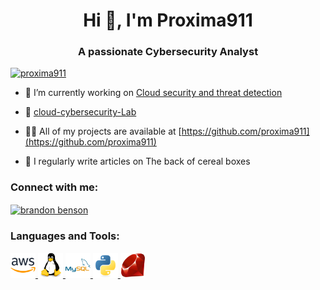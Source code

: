<h1 align="center">Hi 👋, I'm Proxima911</h1>
<h3 align="center">A passionate Cybersecurity Analyst</h3>

<p align="left"> <a href="https://github.com/ryo-ma/github-profile-trophy"><img src="https://github-profile-trophy.vercel.app/?username=proxima911" alt="proxima911" /></a> </p>

- 🔭 I’m currently working on [Cloud security and threat detection](https://github.com/proxima911/Threat-Detection-Lab.git)

- 🤝 [cloud-cybersecurity-Lab](https://github.com/proxima911/cloud-cybersecurity-Lab.git)

- 👨‍💻 All of my projects are available at [https://github.com/proxima911](https://github.com/proxima911)

- 📝 I regularly write articles on The back of cereal boxes 

<h3 align="left">Connect with me:</h3>
<p align="left">
<a href="https://linkedin.com/in/brandon benson" target="blank"><img align="center" src="https://raw.githubusercontent.com/rahuldkjain/github-profile-readme-generator/master/src/images/icons/Social/linked-in-alt.svg" alt="brandon benson" height="30" width="40" /></a>
</p>

<h3 align="left">Languages and Tools:</h3>
<p align="left"> <a href="https://aws.amazon.com" target="_blank" rel="noreferrer"> <img src="https://raw.githubusercontent.com/devicons/devicon/master/icons/amazonwebservices/amazonwebservices-original-wordmark.svg" alt="aws" width="40" height="40"/> </a> <a href="https://www.linux.org/" target="_blank" rel="noreferrer"> <img src="https://raw.githubusercontent.com/devicons/devicon/master/icons/linux/linux-original.svg" alt="linux" width="40" height="40"/> </a> <a href="https://www.mysql.com/" target="_blank" rel="noreferrer"> <img src="https://raw.githubusercontent.com/devicons/devicon/master/icons/mysql/mysql-original-wordmark.svg" alt="mysql" width="40" height="40"/> </a> <a href="https://www.python.org" target="_blank" rel="noreferrer"> <img src="https://raw.githubusercontent.com/devicons/devicon/master/icons/python/python-original.svg" alt="python" width="40" height="40"/> </a> <a href="https://www.ruby-lang.org/en/" target="_blank" rel="noreferrer"> <img src="https://raw.githubusercontent.com/devicons/devicon/master/icons/ruby/ruby-original.svg" alt="ruby" width="40" height="40"/> </a> </p>
